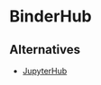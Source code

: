 # BinderHub

<!--
https://github.com/jupyterhub/binderhub
-->

## Alternatives

- [JupyterHub](/jupyterhub.md)
